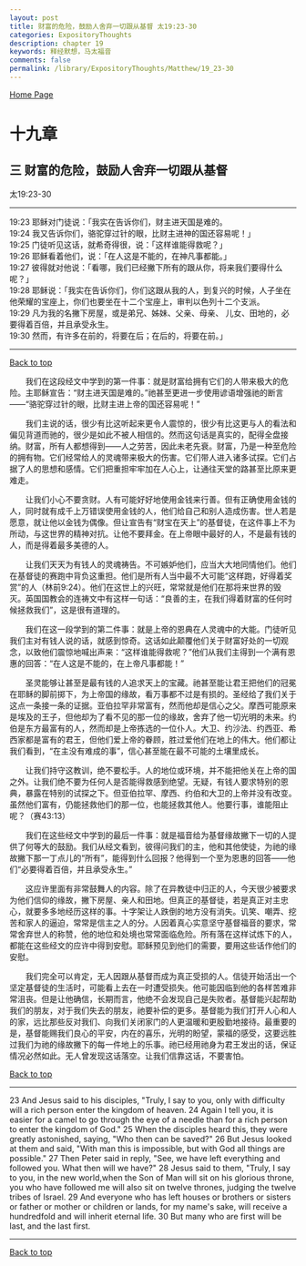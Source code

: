 ```yaml
---
layout: post
title: 财富的危险，鼓励人舍弃一切跟从基督 太19:23-30
categories: ExpositoryThoughts
description: chapter 19
keywords: 释经默想，马太福音
comments: false
permalink: /library/ExpositoryThoughts/Matthew/19_23-30
---
```

[ Home Page ]({{site.baseurl}}/index) <br>

<a name="0"></a>
# 十九章 

## 三 财富的危险，鼓励人舍弃一切跟从基督

太19:23-30

***

19:23 耶稣对门徒说：「我实在告诉你们，财主进天国是难的。<br>
19:24 我又告诉你们，骆驼穿过针的眼，比财主进神的国还容易呢！」<br>
19:25 门徒听见这话，就希奇得很，说：「这样谁能得救呢？」<br>
19:26 耶稣看着他们，说：「在人这是不能的，在神凡事都能。」<br>
19:27 彼得就对他说：「看哪，我们已经撇下所有的跟从你，将来我们要得什么呢？」<br>
19:28 耶稣说：「我实在告诉你们，你们这跟从我的人，到复兴的时候，人子坐在他荣耀的宝座上，你们也要坐在十二个宝座上，审判以色列十二个支派。<br>
19:29 凡为我的名撇下房屋，或是弟兄、姊妹、父亲、母亲、 儿女、田地的，必要得着百倍，并且承受永生。<br>
19:30 然而，有许多在前的，将要在后；在后的，将要在前。」<br>

***

[Back to top](#0)

&emsp;&emsp;我们在这段经文中学到的第一件事：就是财富给拥有它们的人带来极大的危险。主耶稣宣告：“财主进天国是难的。”祂甚至更进一步使用谚语增强祂的断言——“骆驼穿过针的眼，比财主进上帝的国还容易呢！”

&emsp;&emsp;我们主说的话，很少有比这听起来更令人震惊的，很少有比这更与人的看法和偏见背道而驰的，很少是如此不被人相信的。然而这句话是真实的，配得全盘接纳。财富，所有人都想得到——人之劳苦，因此未老先衰。财富，乃是一种至危险的拥有物。它们经常给人的灵魂带来极大的伤害。它们带人进入诸多试探。它们占据了人的思想和感情。它们把重担牢牢加在人心上，让通往天堂的路甚至比原来更难走。

&emsp;&emsp;让我们小心不要贪财。人有可能好好地使用金钱来行善。但有正确使用金钱的人，同时就有成千上万错误使用金钱的人，他们给自己和别人造成伤害。世人若是愿意，就让他以金钱为偶像。但让宣告有“财宝在天上”的基督徒，在这件事上不为所动，与这世界的精神对抗。让他不要拜金。在上帝眼中最好的人，不是最有钱的人，而是得着最多美德的人。

&emsp;&emsp;让我们天天为有钱人的灵魂祷告。不可嫉妒他们，应当大大地同情他们。他们在基督徒的赛跑中背负这重担。他们是所有人当中最不大可能“这样跑，好得着奖赏”的人（林前9:24）。他们在这世上的兴旺，常常就是他们在那将来世界的毁灭。英国国教会的连祷文中有这样一句话：“良善的主，在我们得着财富的任何时候拯救我们”，这是很有道理的。

&emsp;&emsp;我们在这一段学到的第二件事：就是上帝的恩典在人灵魂中的大能。门徒听见我们主对有钱人说的话，就感到惊奇。这话如此颠覆他们关于财富好处的一切观念，以致他们震惊地喊出声来：“这样谁能得救呢？”他们从我们主得到一个满有恩惠的回答：“在人这是不能的，在上帝凡事都能！”

&emsp;&emsp;圣灵能够让甚至是最有钱的人追求天上的宝藏。祂甚至能让君王把他们的冠冕在耶稣的脚前掷下，为上帝国的缘故，看万事都不过是有损的。圣经给了我们关于这点一条接一条的证据。亚伯拉罕非常富有，然而他却是信心之父。摩西可能原来是埃及的王子，但他却为了看不见的那一位的缘故，舍弃了他一切光明的未来。约伯是东方最富有的人，然而却是上帝拣选的一位仆人。大卫、约沙法、约西亚、希西家都是富有的君王，但他们爱上帝的眷顾，胜过爱他们在地上的伟大。他们都让我们看到，“在主没有难成的事”，信心甚至能在最不可能的土壤里成长。

&emsp;&emsp;让我们持守这教训，绝不要松手。人的地位或环境，并不能把他关在上帝的国之外。让我们绝不要为任何人是否能得救感到绝望。无疑，有钱人要求特别的恩典，暴露在特别的试探之下。但亚伯拉罕、摩西、约伯和大卫的上帝并没有改变。虽然他们富有，仍能拯救他们的那一位，也能拯救其他人。他要行事，谁能阻止呢？（赛43:13）

&emsp;&emsp;我们在这些经文中学到的最后一件事：就是福音给为基督缘故撇下一切的人提供了何等大的鼓励。我们从经文看到，彼得问我们的主，他和其他使徒，为祂的缘故撇下那一丁点儿的“所有”，能得到什么回报？他得到一个至为恩惠的回答——他们“必要得着百倍，并且承受永生。”

&emsp;&emsp;这应许里面有非常鼓舞人的内容。除了在异教徒中归正的人，今天很少被要求为他们信仰的缘故，撇下房屋、亲人和田地。但真正的基督徒，若是真正对主忠心，就要多多地经历这样的事。十字架让人跌倒的地方没有消失。讥笑、嘲弄、挖苦和家人的逼迫，常常是信主之人的分。人因着真心实意坚守基督福音的要求，常常舍弃世人的称赞，他的地位和处境也常常面临危险。所有落在这样试炼下的人，都能在这些经文的应许中得到安慰。耶稣预见到他们的需要，要用这些话作他们的安慰。

&emsp;&emsp;我们完全可以肯定，无人因跟从基督而成为真正受损的人。信徒开始活出一个坚定基督徒的生活时，可能看上去在一时遭受损失。他可能因临到他的各样苦难非常沮丧。但是让他确信，长期而言，他绝不会发现自己是失败者。基督能兴起帮助我们的朋友，对于我们失去的朋友，祂要补偿的更多。基督能为我们打开人心和人的家，远比那些反对我们、向我们关闭家门的人更温暖和更殷勤地接待。最重要的是，基督能赐我们良心的平安，内在的喜乐，光明的盼望，蒙福的感受，这要远胜过我们为祂的缘故撇下的每一件地上的乐事。祂已经用祂身为君王发出的话，保证情况必然如此。无人曾发现这话落空。让我们信靠这话，不要害怕。

[Back to top](#0)

***

23 And Jesus said to his disciples, "Truly, I say to you, only with difficulty will a rich person enter the kingdom of heaven. 24 Again I tell you, it is easier for a camel to go through the eye of a needle than for a rich person to enter the kingdom of God." 25 When the disciples heard this, they were greatly astonished, saying, "Who then can be saved?" 26 But Jesus looked at them and said, "With man this is impossible, but with God all things are possible." 27 Then Peter said in reply, "See, we have left everything and followed you. What then will we have?" 28 Jesus said to them, "Truly, I say to you, in the new world,when the Son of Man will sit on his glorious throne, you who have followed me will also sit on twelve thrones, judging the twelve tribes of Israel. 29 And everyone who has left houses or brothers or sisters or father or mother or children or lands, for my name's sake, will receive a hundredfold and will inherit eternal life. 30 But many who are first will be last, and the last first.

***

[Back to top](#0)
